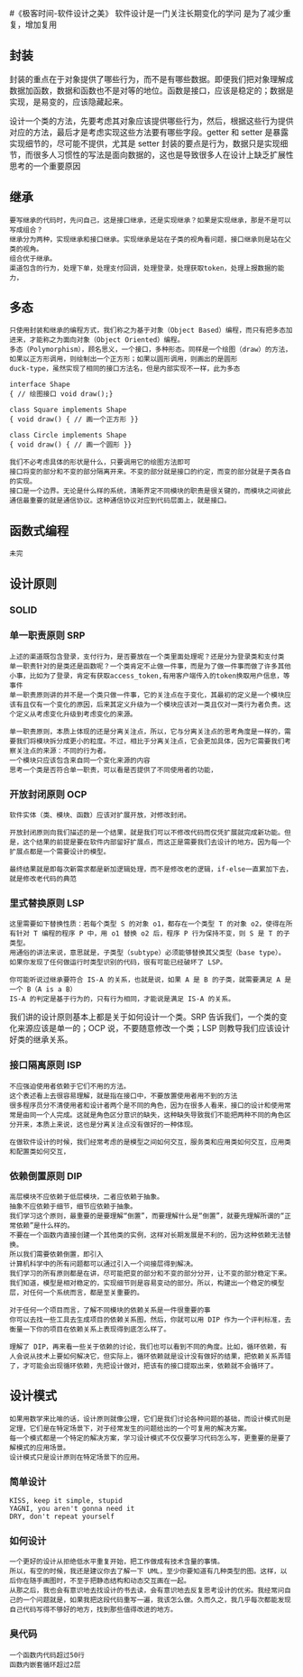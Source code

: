 #《极客时间-软件设计之美》
	软件设计是一门关注长期变化的学问
	是为了减少重复，增加复用



## 封装
封装的重点在于对象提供了哪些行为，而不是有哪些数据。即便我们把对象理解成数据加函数，数据和函数也不是对等的地位。函数是接口，应该是稳定的；数据是实现，是易变的，应该隐藏起来。

设计一个类的方法，先要考虑其对象应该提供哪些行为，然后，根据这些行为提供对应的方法，最后才是考虑实现这些方法要有哪些字段。getter 和 setter 是暴露实现细节的，尽可能不提供，尤其是 setter
封装的要点是行为，数据只是实现细节，而很多人习惯性的写法是面向数据的，这也是导致很多人在设计上缺乏扩展性思考的一个重要原因

## 继承
	要写继承的代码时，先问自己，这是接口继承，还是实现继承？如果是实现继承，那是不是可以写成组合？
	继承分为两种，实现继承和接口继承。实现继承是站在子类的视角看问题，接口继承则是站在父类的视角。
	组合优于继承。
	渠道包含的行为，处理下单，处理支付回调，处理登录，处理获取token，处理上报数据的能力，

## 多态
	只使用封装和继承的编程方式，我们称之为基于对象（Object Based）编程，而只有把多态加进来，才能称之为面向对象（Object Oriented）编程。
	多态（Polymorphism），顾名思义，一个接口，多种形态。同样是一个绘图（draw）的方法，如果以正方形调用，则绘制出一个正方形；如果以圆形调用，则画出的是圆形
	duck-type，虽然实现了相同的接口方法名，但是内部实现不一样，此为多态

	interface Shape 
	{ // 绘图接口 void draw();}

	class Square implements Shape 
	{ void draw() { // 画一个正方形 }}

	class Circle implements Shape 
	{ void draw() { // 画一个圆形 }}

	我们不必考虑具体的形状是什么，只要调用它的绘图方法即可
	接口将变的部分和不变的部分隔离开来。不变的部分就是接口的约定，而变的部分就是子类各自的实现。
	接口是一个边界。无论是什么样的系统，清晰界定不同模块的职责是很关键的，而模块之间彼此通信最重要的就是通信协议。这种通信协议对应到代码层面上，就是接口。


## 函数式编程
	未完

## 设计原则
### SOLID
### 单一职责原则  SRP
	上述的渠道既包含登录，支付行为，是否要放在一个类里面处理呢？还是分为登录类和支付类
	单一职责针对的是类还是函数呢？一个类肯定不止做一件事，而是为了做一件事而做了许多其他小事，比如为了登录，肯定有获取access_token,有用客户端传入的token换取用户信息，等事件
	单一职责原则讲的并不是一个类只做一件事，它的关注点在于变化，其最初的定义是一个模块应该有且仅有一个变化的原因，后来其定义升级为一个模块应该对一类且仅对一类行为者负责。这个定义从考虑变化升级到考虑变化的来源。

	单一职责原则，本质上体现的还是分离关注点，所以，它与分离关注点的思考角度是一样的，需要我们将模块拆分成更小的粒度。不过，相比于分离关注点，它会更加具体，因为它需要我们考察关注点的来源：不同的行为者。
	一个模块只应该包含来自同一个变化来源的内容
	思考一个类是否符合单一职责，可以看是否提供了不同使用者的功能，

### 开放封闭原则 OCP
	软件实体（类、模块、函数）应该对扩展开放，对修改封闭。

	开放封闭原则向我们描述的是一个结果，就是我们可以不修改代码而仅凭扩展就完成新功能。但是，这个结果的前提是要在软件内部留好扩展点，而这正是需要我们去设计的地方。因为每一个扩展点都是一个需要设计的模型。

	最终结果就是即每次新需求都是新加逻辑处理，而不是修改老的逻辑，if-else一直累加下去，就是修改老代码的典范

### 里式替换原则  LSP
	这里需要如下替换性质：若每个类型 S 的对象 o1，都存在一个类型 T 的对象 o2，使得在所有针对 T 编程的程序 P 中，用 o1 替换 o2 后，程序 P 行为保持不变，则 S 是 T 的子类型。
	用通俗的讲法来说，意思就是，子类型（subtype）必须能够替换其父类型（base type）。	
	如果你发现了任何做运行时类型识别的代码，很有可能已经破坏了 LSP。

	你可能听说过继承要符合 IS-A 的关系，也就是说，如果 A 是 B 的子类，就需要满足 A 是一个 B（A is a B）
	IS-A 的判定是基于行为的，只有行为相同，才能说是满足 IS-A 的关系。

我们讲的设计原则基本上都是关于如何设计一个类。SRP 告诉我们，一个类的变化来源应该是单一的；OCP 说，不要随意修改一个类；LSP 则教导我们应该设计好类的继承关系。

### 接口隔离原则   ISP
	不应强迫使用者依赖于它们不用的方法。
	这个表述看上去很容易理解，就是指在接口中，不要放置使用者用不到的方法
	很多程序员分不清使用者和设计者两个是不同的角色，因为在很多人看来，接口的设计和使用常常是由同一个人完成。这就是角色区分意识的缺失，这种缺失导致我们不能把两种不同的角色区分开来，本质上来说，这也是分离关注点没有做好的一种体现。

	在做软件设计的时候，我们经常考虑的是模型之间如何交互，服务类和应用类如何交互，应用类和配置类如何交互，


### 依赖倒置原则	DIP
	高层模块不应依赖于低层模块，二者应依赖于抽象。
	抽象不应依赖于细节，细节应依赖于抽象。
	我们学习这个原则，最重要的是要理解“倒置”，而要理解什么是“倒置”，就要先理解所谓的“正常依赖”是什么样的。
	不要在一个函数内直接创建一个其他类的实例，这样对长期发展是不利的，因为这种依赖无法替换。
	所以我们需要依赖倒置，即引入
	计算机科学中的所有问题都可以通过引入一个间接层得到解决。
	我们学习的所有原则都是在讲，尽可能把变的部分和不变的部分分开，让不变的部分稳定下来。我们知道，模型是相对稳定的，实现细节则是容易变动的部分。所以，构建出一个稳定的模型层，对任何一个系统而言，都是至关重要的。

	对于任何一个项目而言，了解不同模块的依赖关系是一件很重要的事
	你可以去找一些工具去生成项目的依赖关系图，然后，你就可以用 DIP 作为一个评判标准，去衡量一下你的项目在依赖关系上表现得到底怎么样了。

	理解了 DIP，再来看一些关于依赖的讨论，我们也可以看到不同的角度。比如，循环依赖，有人会说从技术上要如何解决它，但实际上，循环依赖就是设计没有做好的结果，把依赖关系弄错了，才可能会出现循环依赖，先把设计做对，把该有的接口提取出来，依赖就不会循环了。



## 设计模式
	如果用数学来比喻的话，设计原则就像公理，它们是我们讨论各种问题的基础，而设计模式则是定理，它们是在特定场景下，对于经常发生的问题给出的一个可复用的解决方案。
	每一个模式都是一个特定的解决方案，学习设计模式不仅仅要学习代码怎么写，更重要的是要了解模式的应用场景。
	设计模式只是设计原则在特定场景下的应用。

### 简单设计
	KISS, keep it simple, stupid
	YAGNI, you aren't gonna need it
	DRY, don't repeat yourself

### 如何设计
	一个更好的设计从拒绝低水平重复开始，把工作做成有技术含量的事情。
	所以，有空的时候，我还是建议你去了解一下 UML，至少你要知道有几种类型的图。这样，以后你在随手画图时，不至于把静态结构和动态交互画在一起。
	从那之后，我也会有意识地去找设计的书去读，会有意识地去反复思考设计的优劣。我经常问自己的一个问题就是，如果我把这段代码重写一遍，我该怎么做。久而久之，我几乎每次都能发现自己代码写得不够好的地方，找到那些值得改进的地方。

### 臭代码
	一个函数内代码超过50行
	函数内嵌套循环超过2层


